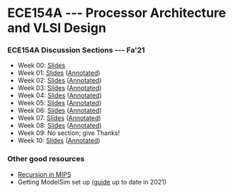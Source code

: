 # ECE154A --- Processor Architecture and VLSI Design

### ECE154A Discussion Sections --- Fa'21
* Week 00: [Slides](dis/00/main.pdf)
* Week 01: [Slides](dis/01/main.pdf) ([Annotated](dis/01/main_annotated.pdf))
* Week 02: [Slides](dis/02/main.pdf) ([Annotated](dis/02/main_annotated.pdf))
* Week 03: [Slides](dis/03/main.pdf) ([Annotated](dis/03/main_annotated.pdf))
* Week 04: [Slides](dis/04/main.pdf) ([Annotated](dis/04/main_annotated.pdf))
* Week 05: [Slides](dis/05/main.pdf) ([Annotated](dis/05/main_annotated.pdf))
* Week 06: [Slides](dis/06/main.pdf) ([Annotated](dis/06/main_annotated.pdf))
* Week 07: [Slides](dis/07/main.pdf) ([Annotated](dis/07/main_annotated.pdf))
* Week 08: [Slides](dis/08/main.pdf) ([Annotated](dis/08/main_annotated.pdf))
* Week 09: No section; give Thanks!
* Week 10: [Slides](dis/10/main.pdf) ([Annotated](dis/10/main_annotated.pdf))

### Other good resources
* [Recursion in MIPS](https://eecs.wsu.edu/~ewang/cs260/ln/2.3_Recursion_factorial_fibonacci.pdf)
* Getting ModelSim set up ([guide](modelsim_154a) up to date in 2021)

